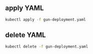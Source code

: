 ##  apply YAML
  ```sh
  kubectl apply -f gun-deployment.yaml
  ```
##  delete YAML
  ```sh
  kubectl delete -f gun-deployment.yaml
  ```
